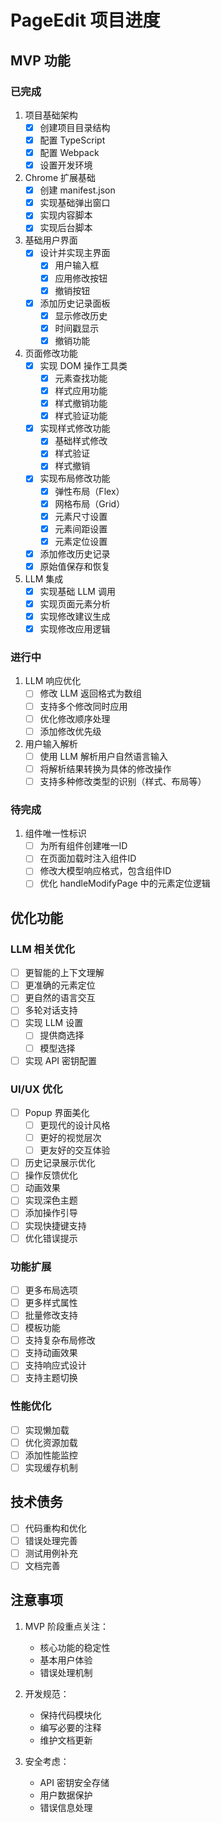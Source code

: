 # PageEdit 项目进度

## MVP 功能

### 已完成
1. 项目基础架构
   - [x] 创建项目目录结构
   - [x] 配置 TypeScript
   - [x] 配置 Webpack
   - [x] 设置开发环境

2. Chrome 扩展基础
   - [x] 创建 manifest.json
   - [x] 实现基础弹出窗口
   - [x] 实现内容脚本
   - [x] 实现后台脚本

3. 基础用户界面
   - [x] 设计并实现主界面
     - [x] 用户输入框
     - [x] 应用修改按钮
     - [x] 撤销按钮
   - [x] 添加历史记录面板
     - [x] 显示修改历史
     - [x] 时间戳显示
     - [x] 撤销功能

4. 页面修改功能
   - [x] 实现 DOM 操作工具类
     - [x] 元素查找功能
     - [x] 样式应用功能
     - [x] 样式撤销功能
     - [x] 样式验证功能
   - [x] 实现样式修改功能
     - [x] 基础样式修改
     - [x] 样式验证
     - [x] 样式撤销
   - [x] 实现布局修改功能
     - [x] 弹性布局（Flex）
     - [x] 网格布局（Grid）
     - [x] 元素尺寸设置
     - [x] 元素间距设置
     - [x] 元素定位设置
   - [x] 添加修改历史记录
   - [x] 原始值保存和恢复

5. LLM 集成
   - [x] 实现基础 LLM 调用
   - [x] 实现页面元素分析
   - [x] 实现修改建议生成
   - [x] 实现修改应用逻辑

### 进行中
1. LLM 响应优化
   - [ ] 修改 LLM 返回格式为数组
   - [ ] 支持多个修改同时应用
   - [ ] 优化修改顺序处理
   - [ ] 添加修改优先级

2. 用户输入解析
   - [ ] 使用 LLM 解析用户自然语言输入
   - [ ] 将解析结果转换为具体的修改操作
   - [ ] 支持多种修改类型的识别（样式、布局等）

### 待完成
1. 组件唯一性标识
   - [ ] 为所有组件创建唯一ID
   - [ ] 在页面加载时注入组件ID
   - [ ] 修改大模型响应格式，包含组件ID
   - [ ] 优化 handleModifyPage 中的元素定位逻辑

## 优化功能

### LLM 相关优化
- [ ] 更智能的上下文理解
- [ ] 更准确的元素定位
- [ ] 更自然的语言交互
- [ ] 多轮对话支持
- [ ] 实现 LLM 设置
  - [ ] 提供商选择
  - [ ] 模型选择
- [ ] 实现 API 密钥配置

### UI/UX 优化
- [ ] Popup 界面美化
  - [ ] 更现代的设计风格
  - [ ] 更好的视觉层次
  - [ ] 更友好的交互体验
- [ ] 历史记录展示优化
- [ ] 操作反馈优化
- [ ] 动画效果
- [ ] 实现深色主题
- [ ] 添加操作引导
- [ ] 实现快捷键支持
- [ ] 优化错误提示

### 功能扩展
- [ ] 更多布局选项
- [ ] 更多样式属性
- [ ] 批量修改支持
- [ ] 模板功能
- [ ] 支持复杂布局修改
- [ ] 支持动画效果
- [ ] 支持响应式设计
- [ ] 支持主题切换

### 性能优化
- [ ] 实现懒加载
- [ ] 优化资源加载
- [ ] 添加性能监控
- [ ] 实现缓存机制

## 技术债务
- [ ] 代码重构和优化
- [ ] 错误处理完善
- [ ] 测试用例补充
- [ ] 文档完善

## 注意事项

1. MVP 阶段重点关注：
   - 核心功能的稳定性
   - 基本用户体验
   - 错误处理机制

2. 开发规范：
   - 保持代码模块化
   - 编写必要的注释
   - 维护文档更新

3. 安全考虑：
   - API 密钥安全存储
   - 用户数据保护
   - 错误信息处理 